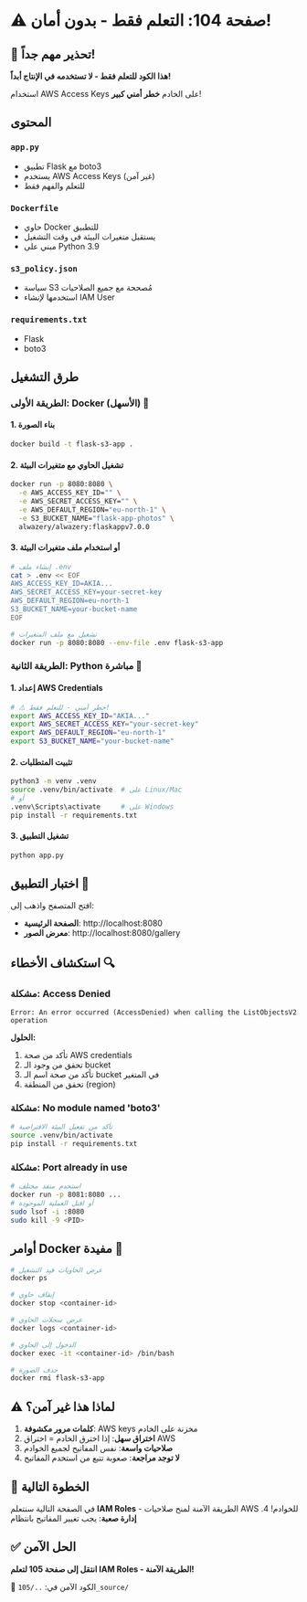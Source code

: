 # ⚠️ صفحة 104: التعلم فقط - بدون أمان!

## 🚨 تحذير مهم جداً!

**هذا الكود للتعلم فقط - لا تستخدمه في الإنتاج أبداً!**

استخدام AWS Access Keys على الخادم **خطر أمني كبير**!

## المحتوى

### `app.py`
- تطبيق Flask مع boto3
- يستخدم AWS Access Keys (غير آمن)
- للتعلم والفهم فقط

### `Dockerfile`
- حاوي Docker للتطبيق
- يستقبل متغيرات البيئة في وقت التشغيل
- مبني على Python 3.9

### `s3_policy.json`
- سياسة S3 مُصححة مع جميع الصلاحيات
- استخدمها لإنشاء IAM User

### `requirements.txt`
- Flask
- boto3

## طرق التشغيل

### الطريقة الأولى: Docker (الأسهل) 🐳

#### 1. بناء الصورة
```bash
docker build -t flask-s3-app .
```

#### 2. تشغيل الحاوي مع متغيرات البيئة
```bash
docker run -p 8080:8080 \
  -e AWS_ACCESS_KEY_ID="" \
  -e AWS_SECRET_ACCESS_KEY="" \
  -e AWS_DEFAULT_REGION="eu-north-1" \
  -e S3_BUCKET_NAME="flask-app-photos" \
  alwazery/alwazery:flaskappv7.0.0
```

#### 3. أو استخدام ملف متغيرات البيئة
```bash
# إنشاء ملف .env
cat > .env << EOF
AWS_ACCESS_KEY_ID=AKIA...
AWS_SECRET_ACCESS_KEY=your-secret-key
AWS_DEFAULT_REGION=eu-north-1
S3_BUCKET_NAME=your-bucket-name
EOF

# تشغيل مع ملف المتغيرات
docker run -p 8080:8080 --env-file .env flask-s3-app
```

### الطريقة الثانية: Python مباشرة 🐍

#### 1. إعداد AWS Credentials
```bash
# ⚠️ خطر أمني - للتعلم فقط!
export AWS_ACCESS_KEY_ID="AKIA..."
export AWS_SECRET_ACCESS_KEY="your-secret-key"
export AWS_DEFAULT_REGION="eu-north-1"
export S3_BUCKET_NAME="your-bucket-name"
```

#### 2. تثبيت المتطلبات
```bash
python3 -m venv .venv
source .venv/bin/activate  # على Linux/Mac
# أو
.venv\Scripts\activate     # على Windows
pip install -r requirements.txt
```

#### 3. تشغيل التطبيق
```bash
python app.py
```

## اختبار التطبيق 🧪

افتح المتصفح واذهب إلى:
- **الصفحة الرئيسية**: http://localhost:8080
- **معرض الصور**: http://localhost:8080/gallery

## استكشاف الأخطاء 🔍

### مشكلة: Access Denied
```
Error: An error occurred (AccessDenied) when calling the ListObjectsV2 operation
```

**الحلول:**
1. تأكد من صحة AWS credentials
2. تحقق من وجود الـ bucket
3. تأكد من صحة اسم الـ bucket في المتغير
4. تحقق من المنطقة (region)

### مشكلة: No module named 'boto3'
```bash
# تأكد من تفعيل البيئة الافتراضية
source .venv/bin/activate
pip install -r requirements.txt
```

### مشكلة: Port already in use
```bash
# استخدم منفذ مختلف
docker run -p 8081:8080 ...
# أو اقتل العملية الموجودة
sudo lsof -i :8080
sudo kill -9 <PID>
```

## أوامر Docker مفيدة 🔧

```bash
# عرض الحاويات قيد التشغيل
docker ps

# إيقاف حاوي
docker stop <container-id>

# عرض سجلات الحاوي
docker logs <container-id>

# الدخول إلى الحاوي
docker exec -it <container-id> /bin/bash

# حذف الصورة
docker rmi flask-s3-app
```

## ⚠️ لماذا هذا غير آمن؟

1. **كلمات مرور مكشوفة**: AWS keys مخزنة على الخادم
2. **اختراق سهل**: إذا اخترق الخادم = اختراق AWS
3. **صلاحيات واسعة**: نفس المفاتيح لجميع الخوادم
4. **لا توجد مراجعة**: صعوبة تتبع من استخدم المفاتيح

## 🔄 الخطوة التالية

في الصفحة التالية سنتعلم **IAM Roles** - الطريقة الآمنة لمنح صلاحيات AWS للخوادم!
4. **إدارة صعبة**: يجب تغيير المفاتيح بانتظام

## ✅ الحل الآمن

**انتقل إلى صفحة 105 لتعلم IAM Roles - الطريقة الآمنة!**

📁 الكود الآمن في: `../105_source/`